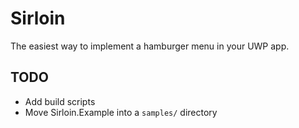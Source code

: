 # Sirloin

The easiest way to implement a hamburger menu in your UWP app.

## TODO

- Add build scripts
- Move Sirloin.Example into a `samples/` directory

